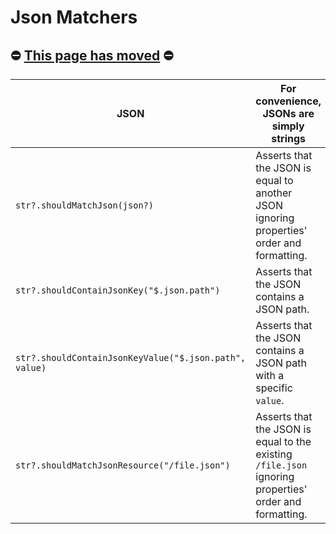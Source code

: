 Json Matchers
=============

## ⛔️ [This page has moved](https://kotest.io/docs/assertions/json-matchers.html) ⛔ ️


| JSON | For convenience, JSONs are simply strings |
| -------- | ---- |
| `str?.shouldMatchJson(json?)` | Asserts that the JSON is equal to another JSON ignoring properties' order and formatting. |
| `str?.shouldContainJsonKey("$.json.path")` | Asserts that the JSON contains a JSON path. |
| `str?.shouldContainJsonKeyValue("$.json.path", value)` | Asserts that the JSON contains a JSON path with a specific `value`. |
| `str?.shouldMatchJsonResource("/file.json")` | Asserts that the JSON is equal to the existing `/file.json` ignoring properties' order and formatting. |
